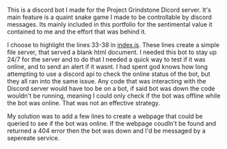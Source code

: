 This is a discord bot I made for the Project Grindstone Dicord server. It's main feature is a quaint snake game I made to be controllable by discord messages. Its mainly included in this portfolio for the sentimental value it contained to me and the effort that was behind it.

I choose to highlight the lines 33-38 in [index.js](https://github.com/NathanDonagi/Roomba-Discord-Bot/blob/main/index.js). These lines create a simple file server, that served a blank html document. I needed this bot to stay up 24/7 for the server and to do that I needed a quick way to test if it was online, and to send an alert if it wasnt. I had spent god knows how long attempting to use a discord api to check the online status of the bot, but they all ran into the same issue. Any code that was interacting with the Discord server would have too be on a bot, if said bot was down the code wouldn't be running, meaning I could only check if the bot was offline while the bot was online. That was not an effective strategy. 

My solution was to add a few lines to create a webpage that could be queried to see if the bot was online. If the webpage coudln't be found and returned a 404 error then the bot was down and I'd be messaged by a sepereate service.
